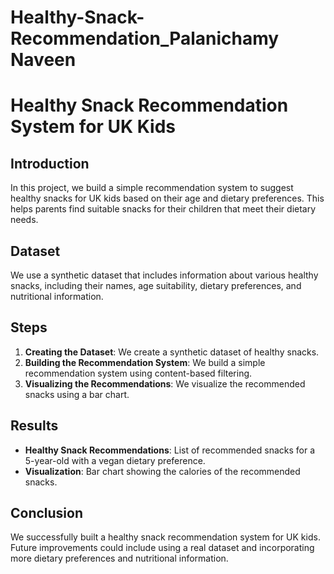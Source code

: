# Healthy-Snack-Recommendation_Palanichamy Naveen

# Healthy Snack Recommendation System for UK Kids

## Introduction
In this project, we build a simple recommendation system to suggest healthy snacks for UK kids based on their age and dietary preferences. This helps parents find suitable snacks for their children that meet their dietary needs.

## Dataset
We use a synthetic dataset that includes information about various healthy snacks, including their names, age suitability, dietary preferences, and nutritional information.

## Steps

1. **Creating the Dataset**: We create a synthetic dataset of healthy snacks.
2. **Building the Recommendation System**: We build a simple recommendation system using content-based filtering.
3. **Visualizing the Recommendations**: We visualize the recommended snacks using a bar chart.

## Results

- **Healthy Snack Recommendations**: List of recommended snacks for a 5-year-old with a vegan dietary preference.
- **Visualization**: Bar chart showing the calories of the recommended snacks.

## Conclusion
We successfully built a healthy snack recommendation system for UK kids. Future improvements could include using a real dataset and incorporating more dietary preferences and nutritional information.
